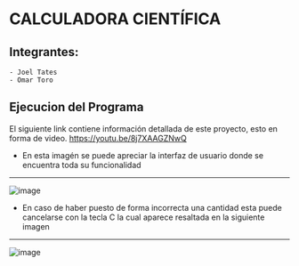 # CALCULADORA CIENTÍFICA

## Integrantes:
    - Joel Tates
    - Omar Toro

## Ejecucion del Programa
El siguiente link contiene información detallada de este proyecto, esto en forma de video.
https://youtu.be/8j7XAAGZNwQ 

- En esta imagén se puede apreciar la interfaz de usuario donde se encuentra toda su funcionalidad

<hr>

![image](https://user-images.githubusercontent.com/67134018/183910907-b0a5230b-9adc-46f6-9247-ef4e0ac65b01.png)

- En caso de haber puesto de forma incorrecta una cantidad esta puede cancelarse con la tecla C la cual aparece resaltada en la siguiente imagen

<hr>

![image](https://user-images.githubusercontent.com/67134018/183915133-ad4e1ab1-31de-45f4-8440-49f43c52b383.png)
